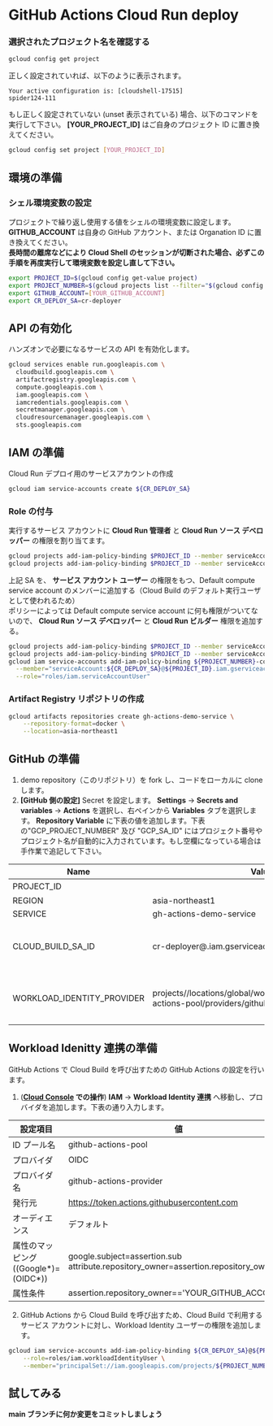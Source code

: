 # GitHub Actions Cloud Run deploy

<walkthrough-project-setup>
</walkthrough-project-setup>

### 選択されたプロジェクト名を確認する
```bash
gcloud config get project
```
正しく設定されていれば、以下のように表示されます。
```
Your active configuration is: [cloudshell-17515]
spider124-111
```
もし正しく設定されていない (unset 表示されている) 場合、以下のコマンドを実行して下さい。 **[YOUR_PROJECT_ID]** はご自身のプロジェクト ID に置き換えてください。
```bash
gcloud config set project [YOUR_PROJECT_ID]
```

## 環境の準備
### シェル環境変数の設定
プロジェクトで繰り返し使用する値をシェルの環境変数に設定します。 **GITHUB_ACCOUNT** は自身の GitHub アカウント、または Organation ID に置き換えてください。  
**長時間の離席などにより Cloud Shell のセッションが切断された場合、必ずこの手順を再度実行して環境変数を設定し直して下さい。**
```bash
export PROJECT_ID=$(gcloud config get-value project)
export PROJECT_NUMBER=$(gcloud projects list --filter="$(gcloud config get-value project)" --format="value(PROJECT_NUMBER)")
export GITHUB_ACCOUNT=[YOUR_GITHUB_ACCOUNT]
export CR_DEPLOY_SA=cr-deployer
```

## API の有効化
ハンズオンで必要になるサービスの API を有効化します。
```bash
gcloud services enable run.googleapis.com \
  cloudbuild.googleapis.com \
  artifactregistry.googleapis.com \
  compute.googleapis.com \
  iam.googleapis.com \
  iamcredentials.googleapis.com \ 
  secretmanager.googleapis.com \
  cloudresourcemanager.googleapis.com \
  sts.googleapis.com
```

## IAM の準備
Cloud Run デプロイ用のサービスアカウントの作成
```bash
gcloud iam service-accounts create ${CR_DEPLOY_SA}
```

### Role の付与
実行するサービス アカウントに **Cloud Run 管理者** と **Cloud Run ソース デベロッパー** の権限を割り当てます。
```bash
gcloud projects add-iam-policy-binding $PROJECT_ID --member serviceAccount:${CR_DEPLOY_SA}@${PROJECT_ID}.iam.gserviceaccount.com --role=roles/run.admin
gcloud projects add-iam-policy-binding $PROJECT_ID --member serviceAccount:${CR_DEPLOY_SA}@${PROJECT_ID}.iam.gserviceaccount.com --role=roles/run.sourceDeveloper
```
上記 SA を、 **サービス アカウント ユーザー** の権限をもつ、Default compute service account のメンバーに追加する（Cloud Build のデフォルト実行ユーザとして使われるため）  
ポリシーによっては Default compute service account に何も権限がついてないので、 **Cloud Run ソース デベロッパー** と **Cloud Run ビルダー** 権限を追加する。
```bash
gcloud projects add-iam-policy-binding $PROJECT_ID --member serviceAccount:${PROJECT_NUMBER}-compute@developer.gserviceaccount.com --role=roles/run.sourceDeveloper
gcloud projects add-iam-policy-binding $PROJECT_ID --member serviceAccount:${PROJECT_NUMBER}-compute@developer.gserviceaccount.com --role=roles/run.builder
gcloud iam service-accounts add-iam-policy-binding ${PROJECT_NUMBER}-compute@developer.gserviceaccount.com \
  --member="serviceAccount:${CR_DEPLOY_SA}@${PROJECT_ID}.iam.gserviceaccount.com" \
  --role="roles/iam.serviceAccountUser"
```

### Artifact Registry リポジトリの作成
```bash
gcloud artifacts repositories create gh-actions-demo-service \
    --repository-format=docker \
    --location=asia-northeast1
```

## GitHub の準備
1. demo repository（このリポジトリ）を fork し、コードをローカルに clone します。
2. **[GitHub 側の設定]** Secret を設定します。
**Settings** -> **Secrets and variables** -> **Actions** を選択し、右ペインから **Variables** タブを選択します。
**Repository Variable** に下表の値を追加します。下表の"GCP_PROJECT_NUMBER" 及び "GCP_SA_ID" にはプロジェクト番号やプロジェクト名が自動的に入力されています。もし空欄になっている場合は手作業で追記して下さい。


| Name | Value | Note |
-------|--------|------ 
| PROJECT_ID | <walkthrough-project-id/> |数字|
| REGION | asia-northeast1 ||
| SERVICE | gh-actions-demo-service ||
| CLOUD_BUILD_SA_ID | cr-deployer@<walkthrough-project-id>.iam.gserviceaccount.com|"@"の後にプロジェクト ID が含まれているか|
| WORKLOAD_IDENTITY_PROVIDER | projects/<walkthrough-project-number>/locations/global/workloadIdentityPools/github-actions-pool/providers/github-actions-provider |"projects/"の後にプロジェクト番号が入る|

## Workload Idenitty 連携の準備
GitHub Actions で Cloud Build を呼び出すための GitHub Actions の設定を行います。
1. (**[Cloud Console](https://console.cloud.google.com) での操作**) **IAM** -> **Workload Identity 連携** へ移動し、プロバイダを追加します。下表の通り入力します。  

設定項目 | 値
--------|------
ID プール名|github-actions-pool
プロバイダ | OIDC
プロバイダ名|github-actions-provider
発行元|https://token.actions.githubusercontent.com
オーディエンス|デフォルト
属性のマッピング ((Google*)=(OIDC*))|google.subject=assertion.sub attribute.repository_owner=assertion.repository_owner
属性条件|assertion.repository_owner=='YOUR_GITHUB_ACCOUNT'

2. GitHub Actions から Cloud Build を呼び出すため、Cloud Build で利用するサービス アカウントに対し、Workload Identity ユーザーの権限を追加します。
```bash
gcloud iam service-accounts add-iam-policy-binding ${CR_DEPLOY_SA}@${PROJECT_ID}.iam.gserviceaccount.com \
    --role=roles/iam.workloadIdentityUser \
    --member="principalSet://iam.googleapis.com/projects/${PROJECT_NUMBER}/locations/global/workloadIdentityPools/github-actions-pool/attribute.repository_owner/${GITHUB_ACCOUNT}"
```

## 試してみる
**main ブランチに何か変更をコミットしましょう**
